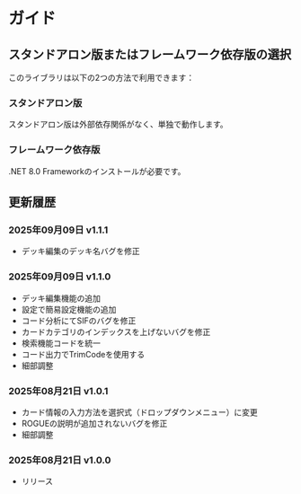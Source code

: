 # ガイド

## スタンドアロン版またはフレームワーク依存版の選択

このライブラリは以下の2つの方法で利用できます：

### スタンドアロン版

スタンドアロン版は外部依存関係がなく、単独で動作します。

### フレームワーク依存版

.NET 8.0 Frameworkのインストールが必要です。

## 更新履歴

### 2025年09月09日 v1.1.1
- デッキ編集のデッキ名バグを修正

### 2025年09月09日 v1.1.0
- デッキ編集機能の追加
- 設定で簡易設定機能の追加
- コード分析にてSIFのバグを修正
- カードカテゴリのインデックスを上げないバグを修正
- 検索機能コードを統一
- コード出力でTrimCodeを使用する
- 細部調整

### 2025年08月21日 v1.0.1
- カード情報の入力方法を選択式（ドロップダウンメニュー）に変更
- ROGUEの説明が追加されないバグを修正
- 細部調整

### 2025年08月21日 v1.0.0
- リリース
